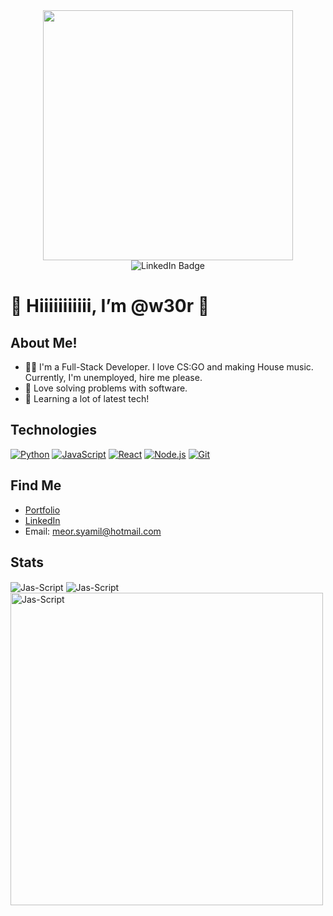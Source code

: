 

<!---
w30r/w30r is a ✨ special ✨ repository because its `README.md` (this file) appears on your GitHub profile.
You can click the Preview link to take a look at your changes.
--->


<div id="header" align="center">
  <img src="https://media.giphy.com/media/9zExs2Q2h1EHfE4P6G/giphy.gif" width="400"/>
</div>

<div id="badges" align="center">
  <img src="https://img.shields.io/badge/LinkedIn-blue?style=for-the-badge&logo=linkedin&logoColor=white" alt="LinkedIn Badge" href="google.com"/>
</div>

# 👋 Hiiiiiiiiiii, I’m @w30r 👋

## About Me!
- 👨🏼 I'm a Full-Stack Developer. I love CS:GO and making House music. Currently, I'm unemployed, hire me please.
- 🌱 Love solving problems with software.
- 💬 Learning a lot of latest tech!

## Technologies
[![Python](https://img.shields.io/badge/-Python-3776AB?style=flat-square&logo=python&logoColor=white)](https://www.python.org/)
[![JavaScript](https://img.shields.io/badge/-JavaScript-F7DF1E?style=flat-square&logo=javascript&logoColor=black)](https://developer.mozilla.org/en-US/docs/Web/JavaScript)
[![React](https://img.shields.io/badge/-React-61DAFB?style=flat-square&logo=react&logoColor=black)](https://reactjs.org/)
[![Node.js](https://img.shields.io/badge/-Node.js-339933?style=flat-square&logo=node.js&logoColor=white)](https://nodejs.org/)
[![Git](https://img.shields.io/badge/-Git-F05032?style=flat-square&logo=git&logoColor=white)](https://git-scm.com/)


## Find Me
- [Portfolio](https://developedbymeor.vercel.app/)
- [LinkedIn](https://www.linkedin.com/in/meor-syamil-59935a153/)
- Email: meor.syamil@hotmail.com

## Stats
<img align="center" src="https://github-readme-stats.vercel.app/api?username=w30r&show_icons=true&theme=radical" alt="Jas-Script" />
<img align="center" src="https://github-readme-streak-stats.herokuapp.com/?user=w30r&count_private=true&theme=radical" alt="Jas-Script" />
<img align="center" width=500 src="https://github-readme-stats.vercel.app/api/top-langs/?username=w30r&count_private=true&theme=radical" alt="Jas-Script" />

